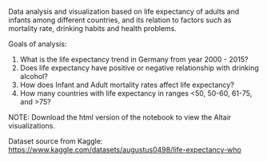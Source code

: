 Data analysis and visualization based on life expectancy of adults and infants among different countries, and its relation to factors such as mortality rate, drinking habits and health problems.

Goals of analysis:
1. What is the life expectancy trend in Germany from year 2000 - 2015? 
2. Does life expectancy have positive or negative relationship with drinking alcohol?
3. How does Infant and Adult mortality rates affect life expectancy? 
4. How many countries with life expectancy in ranges <50, 50-60, 61-75, and >75?

NOTE: Download the html version of the notebook to view the Altair visualizations.

Dataset source from Kaggle: 
https://www.kaggle.com/datasets/augustus0498/life-expectancy-who 

